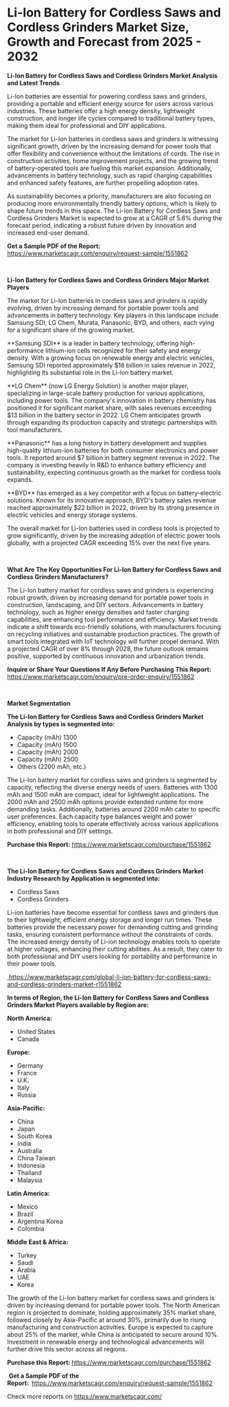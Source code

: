 <p><h1>Li-Ion Battery for Cordless Saws and Cordless Grinders Market Size, Growth and Forecast from 2025 - 2032</h1></p><p><strong>Li-Ion Battery for Cordless Saws and Cordless Grinders Market Analysis and Latest Trends</strong></p>
<p><p>Li-Ion batteries are essential for powering cordless saws and grinders, providing a portable and efficient energy source for users across various industries. These batteries offer a high energy density, lightweight construction, and longer life cycles compared to traditional battery types, making them ideal for professional and DIY applications.</p><p>The market for Li-Ion batteries in cordless saws and grinders is witnessing significant growth, driven by the increasing demand for power tools that offer flexibility and convenience without the limitations of cords. The rise in construction activities, home improvement projects, and the growing trend of battery-operated tools are fueling this market expansion. Additionally, advancements in battery technology, such as rapid charging capabilities and enhanced safety features, are further propelling adoption rates.</p><p>As sustainability becomes a priority, manufacturers are also focusing on producing more environmentally friendly battery options, which is likely to shape future trends in this space. The Li-Ion Battery for Cordless Saws and Cordless Grinders Market is expected to grow at a CAGR of 5.6% during the forecast period, indicating a robust future driven by innovation and increased end-user demand.</p></p>
<p><strong>Get a Sample PDF of the Report:&nbsp;</strong> <a href="https://www.marketscagr.com/enquiry/request-sample/1551862?utm_campaign=1126&utm_medium=2&utm_source=Github&utm_content=ia&utm_term=14022025&utm_id=li-ion-battery-for-cordless-saws-and-cordless-grinders">https://www.marketscagr.com/enquiry/request-sample/1551862</a></p>
<p>&nbsp;</p>
<p><strong>Li-Ion Battery for Cordless Saws and Cordless Grinders Major Market Players</strong></p>
<p><p>The market for Li-Ion batteries in cordless saws and grinders is rapidly evolving, driven by increasing demand for portable power tools and advancements in battery technology. Key players in this landscape include Samsung SDI, LG Chem, Murata, Panasonic, BYD, and others, each vying for a significant share of the growing market.</p><p>**Samsung SDI** is a leader in battery technology, offering high-performance lithium-ion cells recognized for their safety and energy density. With a growing focus on renewable energy and electric vehicles, Samsung SDI reported approximately $18 billion in sales revenue in 2022, highlighting its substantial role in the Li-Ion battery market.</p><p>**LG Chem** (now LG Energy Solution) is another major player, specializing in large-scale battery production for various applications, including power tools. The company's innovation in battery chemistry has positioned it for significant market share, with sales revenues exceeding $13 billion in the battery sector in 2022. LG Chem anticipates growth through expanding its production capacity and strategic partnerships with tool manufacturers.</p><p>**Panasonic** has a long history in battery development and supplies high-quality lithium-ion batteries for both consumer electronics and power tools. It reported around $7 billion in battery segment revenue in 2022. The company is investing heavily in R&D to enhance battery efficiency and sustainability, expecting continuous growth as the market for cordless tools expands.</p><p>**BYD** has emerged as a key competitor with a focus on battery-electric solutions. Known for its innovative approach, BYD's battery sales revenue reached approximately $22 billion in 2022, driven by its strong presence in electric vehicles and energy storage systems.</p><p>The overall market for Li-Ion batteries used in cordless tools is projected to grow significantly, driven by the increasing adoption of electric power tools globally, with a projected CAGR exceeding 15% over the next five years.</p></p>
<p>&nbsp;</p>
<p><strong>What Are The Key Opportunities For Li-Ion Battery for Cordless Saws and Cordless Grinders Manufacturers?</strong></p>
<p><p>The Li-Ion battery market for cordless saws and grinders is experiencing robust growth, driven by increasing demand for portable power tools in construction, landscaping, and DIY sectors. Advancements in battery technology, such as higher energy densities and faster charging capabilities, are enhancing tool performance and efficiency. Market trends indicate a shift towards eco-friendly solutions, with manufacturers focusing on recycling initiatives and sustainable production practices. The growth of smart tools integrated with IoT technology will further propel demand. With a projected CAGR of over 8% through 2028, the future outlook remains positive, supported by continuous innovation and urbanization trends.</p></p>
<p><strong>Inquire or Share Your Questions If Any Before Purchasing This Report:</strong> <a href="https://www.marketscagr.com/enquiry/pre-order-enquiry/1551862?utm_campaign=1126&utm_medium=2&utm_source=Github&utm_content=ia&utm_term=14022025&utm_id=li-ion-battery-for-cordless-saws-and-cordless-grinders">https://www.marketscagr.com/enquiry/pre-order-enquiry/1551862</a></p>
<p>&nbsp;</p>
<p><strong>Market Segmentation</strong></p>
<p><strong>The Li-Ion Battery for Cordless Saws and Cordless Grinders Market Analysis by types is segmented into:</strong></p>
<p><ul><li>Capacity (mAh) 1300</li><li>Capacity (mAh) 1500</li><li>Capacity (mAh) 2000</li><li>Capacity (mAh) 2500</li><li>Others (2200 mAh, etc.)</li></ul></p>
<p><p>The Li-Ion battery market for cordless saws and grinders is segmented by capacity, reflecting the diverse energy needs of users. Batteries with 1300 mAh and 1500 mAh are compact, ideal for lightweight applications. The 2000 mAh and 2500 mAh options provide extended runtime for more demanding tasks. Additionally, batteries around 2200 mAh cater to specific user preferences. Each capacity type balances weight and power efficiency, enabling tools to operate effectively across various applications in both professional and DIY settings.</p></p>
<p><strong>Purchase this Report:&nbsp;</strong><a href="https://www.marketscagr.com/purchase/1551862?utm_campaign=1126&utm_medium=2&utm_source=Github&utm_content=ia&utm_term=14022025&utm_id=li-ion-battery-for-cordless-saws-and-cordless-grinders">https://www.marketscagr.com/purchase/1551862</a></p>
<p>&nbsp;</p>
<p><strong>The Li-Ion Battery for Cordless Saws and Cordless Grinders Market Industry Research by Application is segmented into:</strong></p>
<p><ul><li>Cordless Saws</li><li>Cordless Grinders</li></ul></p>
<p><p>Li-ion batteries have become essential for cordless saws and grinders due to their lightweight, efficient energy storage and longer run times. These batteries provide the necessary power for demanding cutting and grinding tasks, ensuring consistent performance without the constraints of cords. The increased energy density of Li-ion technology enables tools to operate at higher voltages, enhancing their cutting abilities. As a result, they cater to both professional and DIY users looking for portability and performance in their power tools.</p></p>
<p><a href="https://www.marketscagr.com/global-li-ion-battery-for-cordless-saws-and-cordless-grinders-market-r1551862?utm_campaign=1126&utm_medium=2&utm_source=Github&utm_content=ia&utm_term=14022025&utm_id=li-ion-battery-for-cordless-saws-and-cordless-grinders">&nbsp;https://www.marketscagr.com/global-li-ion-battery-for-cordless-saws-and-cordless-grinders-market-r1551862</a></p>
<p><strong>In terms of Region, the Li-Ion Battery for Cordless Saws and Cordless Grinders Market Players available by Region are:</strong></p>
<p>
    <p> <strong> North America: </strong>
        <ul>
            <li>United States</li>
            <li>Canada</li>
        </ul>
        </p> 
    <p> <strong> Europe: </strong>
        <ul>
            <li>Germany</li>
            <li>France</li>
            <li>U.K.</li>
            <li>Italy</li>
            <li>Russia</li>
        </ul>
        </p> 
    <p> <strong> Asia-Pacific: </strong>
        <ul>
            <li>China</li>
            <li>Japan</li>
            <li>South Korea</li>
            <li>India</li>
            <li>Australia</li>
            <li>China Taiwan</li>
            <li>Indonesia</li>
            <li>Thailand</li>
            <li>Malaysia</li>
        </ul>
        </p> 
    <p> <strong> Latin America: </strong>
        <ul>
            <li>Mexico</li>
            <li>Brazil</li>
            <li>Argentina Korea</li>
            <li>Colombia</li>
        </ul>
        </p> 
    <p> <strong> Middle East & Africa: </strong>
        <ul>
            <li>Turkey</li>
            <li>Saudi</li>
            <li>Arabia</li>
            <li>UAE</li>
            <li>Korea</li>
        </ul>
    </p>
    </p>
<p><p>The growth of the Li-Ion battery market for cordless saws and grinders is driven by increasing demand for portable power tools. The North American region is projected to dominate, holding approximately 35% market share, followed closely by Asia-Pacific at around 30%, primarily due to rising manufacturing and construction activities. Europe is expected to capture about 25% of the market, while China is anticipated to secure around 10%. Investment in renewable energy and technological advancements will further drive this sector across all regions.</p></p>
<p><strong>Purchase this Report: </strong><a href="https://www.marketscagr.com/purchase/1551862?utm_campaign=1126&utm_medium=2&utm_source=Github&utm_content=ia&utm_term=14022025&utm_id=li-ion-battery-for-cordless-saws-and-cordless-grinders">https://www.marketscagr.com/purchase/1551862</a></p>
<p>&nbsp;<strong>Get a Sample PDF of the Report:&nbsp;&nbsp;</strong><a href="https://www.marketscagr.com/enquiry/request-sample/1551862?utm_campaign=1126&utm_medium=2&utm_source=Github&utm_content=ia&utm_term=14022025&utm_id=li-ion-battery-for-cordless-saws-and-cordless-grinders">https://www.marketscagr.com/enquiry/request-sample/1551862</a></p>
<p><strong></strong></p>
<p>Check more reports on <a href="https://www.marketscagr.com/?utm_campaign=1126&utm_medium=2&utm_source=Github&utm_content=ia&utm_term=14022025&utm_id=li-ion-battery-for-cordless-saws-and-cordless-grinders">https://www.marketscagr.com/</a></p>
